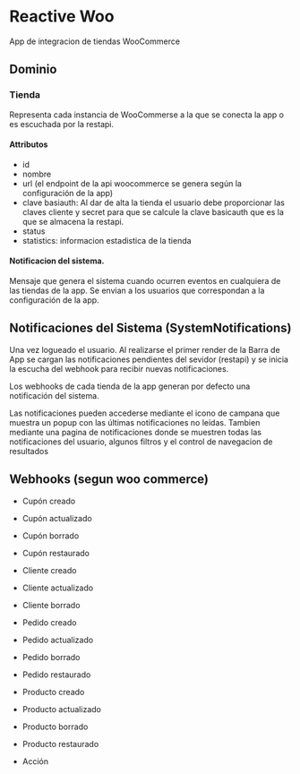 # Reactive Woo

App de integracion de tiendas WooCommerce

## Dominio

### Tienda
Representa cada instancia de WooCommerse a la que se conecta la app o es 
escuchada por la restapi.

#### Attributos
+ id
+ nombre
+ url (el endpoint de la api woocommerce se genera según la configuración de 
la app)
+ clave basiauth: Al dar de alta la tienda el usuario debe proporcionar las
claves cliente y secret para que se calcule la clave basicauth que es la 
que se almacena la restapi.
+ status
+ statistics: informacion estadistica de la tienda

#### Notificacion del sistema.

Mensaje que genera el sistema cuando ocurren eventos en cualquiera de las 
tiendas de la app. Se envian a los usuarios que correspondan a la 
configuración de la app.

## Notificaciones del Sistema (SystemNotifications)

Una vez logueado el usuario. Al realizarse el primer render de la Barra de App 
se cargan las notificaciones pendientes del sevidor (restapi) y se inicia la 
escucha del webhook para recibir nuevas notificaciones.

Los webhooks de cada tienda de la app generan por defecto una notificación del 
sistema.

Las notificaciones pueden accederse mediante el icono de campana que muestra un
popup con las últimas notificaciones no leidas. Tambien mediante una pagina de
notificaciones donde se muestren todas las notificaciones del usuario, algunos
filtros y el control de navegacion de resultados



## Webhooks (segun woo commerce)

- Cupón creado
- Cupón actualizado
- Cupón borrado
- Cupón restaurado

- Cliente creado
- Cliente actualizado
- Cliente borrado

- Pedido creado
- Pedido actualizado
- Pedido borrado
- Pedido restaurado

- Producto creado
- Producto actualizado
- Producto borrado
- Producto restaurado

- Acción
